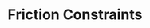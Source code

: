 ---
title: Friction Constraints
description: 'DESCRIPTION'
datePublished: '2 July 2024'

series:
  seriesName: breadcrumbs-game-physics
  seriesNumber: 7
---